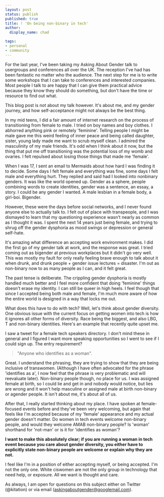 ```yaml
---
layout: post
status: publish
published: true
title: ! 'On being non-binary in tech'
author:
  display_name: chad

tags:
- personal
- community
---
```

For the last year, I've been taking my Asking About Gender talk to usergroups and conferences all over the UK. The reception I've had has been fantastic no matter who the audience. The next step for me is to write some workshops that I can take to conferences and interested companies. Most people I talk to are happy that I can give them practical advice because they know they should do something, but don't have the time or resource to find out what. 

This blog post is not about my talk however. It's about me, and my gender journey, and how self-acceptance might not always be the best thing.

<!--more-->

In my mid teens, I did a fair amount of internet research on the process of transitioning from female to male. I tried on boy names and boy clothes. I abhorred anything pink or remotely 'feminine'. Telling people I might be male gave me this weird feeling of inner peace and being called daughter, sister, young lady made me want to scrub myself clean. I admired the masculinity of my male friends. It's odd when I think about it now, but the thing that put me off transitioning was the potential loss of my womb and ovaries. I felt repulsed about losing those things that made me 'female'.

When I was 17, I sent an email to Mermaids about how hard I was finding it to decide. Some days I felt female and everything was fine, some days I felt male and everything hurt. They replied and said had I looked into nonbinary genders. It was like the world opened up. Gender as a sphere, people combining words to create identities, gender was a sentence, an essay, a story. I could be any gender I wanted. A male lesbian in a female body, a girl-boi. Bigender.

However, these were the days before social networks, and I never found anyone else to actually talk to. I felt out of place with transpeople, and I was dismayed to learn that my questioning experience wasn't nearly as common as I thought it was. I spent the next 14 years just being female, and trying to shrug off the gender dysphoria as mood swings or depression or general self-hate.

It's amazing what difference an accepting work environment makes. I did the first go of my gender talk at work, and the response was great. I tried coming out as bigender at previous workplaces but it didn't go very well. This was mostly my fault for only really feeling brave enough to talk about it when drunk, and drunk people + gender issue lectures = disaster. I'm out as non-binary now to as many people as I can, and it felt great.

The past tense is deliberate. The crippling gender dysphoria is mostly handled much better and I feel more confident that doing 'feminine' things doesn't erase my identity. I can still be queer in high heels. I feel though that since I accepted being both male and female, I'm much more aware of how the entire world is designed in a way that locks me out. 

What does this have to do with tech? Well, let's think about gender diversity. One obvious issue with the current focus on getting women into tech is how it ignores all other forms of diversity. Race being the biggest, and also LBG, T and non-binary identities. Here's an example that recently quite upset me.

I saw a tweet for a female tech speakers directory. I don't mind these in general and I figured I want more speaking opportunities so I went to see if I could sign up. The entry requirement?

> "Anyone who identifies as a woman".

Great. I understand the phrasing, they are trying to show that they are being inclusive of transwomen. (Although I have often advocated for the phrase 'identifies as a', I now feel that the phrase is very problematic and will reevaluate later). Non-binary people though, no place for us. I was assigned female at birth, so I could lie and get in and nobody would notice, but lies are wrong and it won't help masculine or assigned male at birth non-binary or agender people. It isn't about me, it's about all of us. 

After that, I really started thinking about my place. I have spoken at female-focused events before and they've been very welcoming, but again that feels like I'm accepted because of my 'female' appearance and my actual gender doesn't matter. Do women in tech events welcome non-binary people, and would they welcome AMAB non-binary people? Is 'woman' shorthand for 'not-man' or is it for 'identifies as woman'? 

**I want to make this absolutely clear; if you are running a woman in tech event because you care about gender diversity, you either have to explicitly state non-binary people are welcome or explain why they are not.**

I feel like I'm in a position of either accepting myself, or being accepted. I'm not the only one. White ciswomen are not the only group in technology that need help, or exposure. All we want is thought and care. 

As always, I am open for questions on this subject either on Twitter (@kitation) or via email (askingaboutgender@googlemail.com). 



